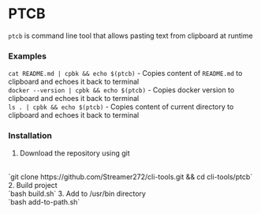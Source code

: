 # PTCB

`ptcb` is command line tool that allows pasting text from clipboard at runtime

### Examples
`cat README.md | cpbk && echo $(ptcb)` - Copies content of `README.md` to clipboard and echoes it back to terminal
<br />
`docker --version | cpbk && echo $(ptcb)` - Copies docker version to clipboard and echoes it back to terminal
<br />
`ls . | cpbk && echo $(ptcb)` - Copies content of current directory to clipboard and echoes it back to terminal

### Installation
1. Download the repository using git
<br />
`git clone https://github.com/Streamer272/cli-tools.git && cd cli-tools/ptcb`
2. Build project
<br />
`bash build.sh`
3. Add to /usr/bin directory
<br />
`bash add-to-path.sh`
